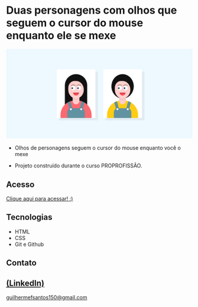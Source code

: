 # Duas personagens com olhos que seguem o cursor do mouse enquanto ele se mexe

 ![preview](./EyeFollowCursor.PNG)
 
 - Olhos de personagens seguem o cursor do mouse enquanto você o mexe

 - Projeto construído durante o curso PROPROFISSÃO.

## Acesso
 [Clique aqui para acessar! :)](https://github.com/GuilhermeSK2/Eyes-Follow-Mouse-Cursor)

## Tecnologias

- HTML
- CSS
- Git e Github

## Contato
[(LinkedIn)](https://www.linkedin.com/in/guilherme-freitas-9901a220b/)
-----
guilhermefsantos150@gmail.com
